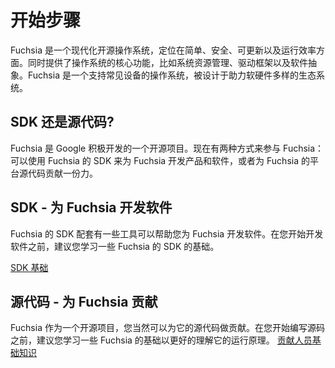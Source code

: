 <!--
# Get started
-->
# 开始步骤
<!--
Fuchsia is a modern open source operating system that’s simple, secure,
updatable, and performant. It provides core operating system functions like
system resource management, a driver framework, and software abstractions.
Fuchsia is a general purpose operating system designed to power a diverse
ecosystem of hardware and software.
-->
Fuchsia 是一个现代化开源操作系统，定位在简单、安全、可更新以及运行效率方面。同时提供了操作系统的核心功能，比如系统资源管理、驱动框架以及软件抽象。Fuchsia 是一个支持常见设备的操作系统，被设计于助力软硬件多样的生态系统。
<!--
## SDK or source tree?
-->
## SDK 还是源代码?
<!--
Fuchsia is an open source project in active development at Google. There are
two ways to work with Fuchsia: you can build products and software for Fuchsia
using the SDK, or contribute to the source tree to build the Fuchsia platform.
-->
Fuchsia 是 Google 积极开发的一个开源项目。现在有两种方式来参与 Fuchsia：可以使用 Fuchsia 的 SDK 来为 Fuchsia 开发产品和软件，或者为 Fuchsia 的平台源代码贡献一份力。
<!--
## SDK - Build software for Fuchsia
-->
## SDK - 为 Fuchsia 开发软件
<!--
Fuchsia has an SDK with tools to help you get started developing
software that will run on Fuchsia. Before you begin building your software, it
is recommended you learn about the fundamentals of using the Fuchsia SDK.
-->
Fuchsia 的 SDK 配套有一些工具可以帮助您为 Fuchsia 开发软件。在您开始开发软件之前，建议您学习一些 Fuchsia 的 SDK 的基础。

<a class="button button-primary"
    href="/get-started/sdk/learn">SDK 基础</a>
<!--
## Source tree - Contribute to Fuchsia
-->
## 源代码 - 为 Fuchsia 贡献
<!--
As Fuchsia is an open source project, you can contribute to the Fuchsia source tree. Before you
begin contributing, it’s recommended that you learn about the fundamentals about
the Fuchsia platform to understand how Fuchsia works.
-->
Fuchsia 作为一个开源项目，您当然可以为它的源代码做贡献。在您开始编写源码之前，建议您学习一些 Fuchsia 的基础以更好的理解它的运行原理。
<a class="button button-primary"
    href="/get-started/learn">贡献人员基础知识</a>
